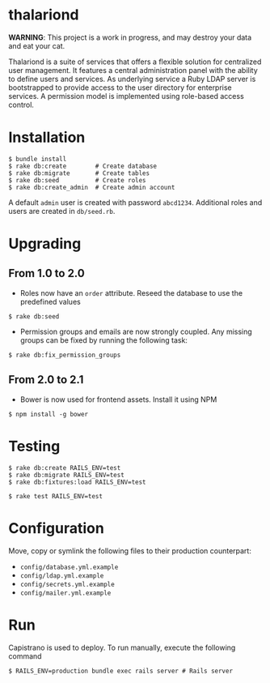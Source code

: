 # thalariond

**WARNING**: This project is a work in progress, and may destroy your data and eat your cat.

Thalariond is a suite of services that offers a flexible solution for centralized user management. It features a central administration panel with the ability to define users and services. As underlying service a Ruby LDAP server is bootstrapped to provide access to the user directory for enterprise services.
A permission model is implemented using role-based access control.

# Installation

```
$ bundle install
$ rake db:create        # Create database
$ rake db:migrate       # Create tables
$ rake db:seed          # Create roles
$ rake db:create_admin  # Create admin account
```

A default `admin` user is created with password `abcd1234`. Additional roles and users are created in `db/seed.rb`.

# Upgrading

## From 1.0 to 2.0

- Roles now have an `order` attribute. Reseed the database to use the predefined values

```
$ rake db:seed
```

- Permission groups and emails are now strongly coupled. Any missing groups can be fixed by running the following task:

```
$ rake db:fix_permission_groups
```

## From 2.0 to 2.1

- Bower is now used for frontend assets. Install it using NPM

```
$ npm install -g bower
```

# Testing

```
$ rake db:create RAILS_ENV=test
$ rake db:migrate RAILS_ENV=test
$ rake db:fixtures:load RAILS_ENV=test

$ rake test RAILS_ENV=test
```

# Configuration

Move, copy or symlink the following files to their production counterpart:

- `config/database.yml.example`
- `config/ldap.yml.example`
- `config/secrets.yml.example`
- `config/mailer.yml.example`

# Run

Capistrano is used to deploy.
To run manually, execute the following command

```
$ RAILS_ENV=production bundle exec rails server # Rails server
```
